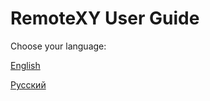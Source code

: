 # RemoteXY User Guide 

Сhoose your language:

[English](/description_en.md)

[Русский](/description_ru.md)

